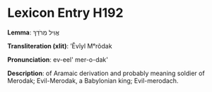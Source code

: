 # Lexicon Entry H192

**Lemma**: אֱוִיל מְרֹדַךְ

**Transliteration (xlit)**: ʼĔvîyl Mᵉrôdak

**Pronunciation**: ev-eel' mer-o-dak'

**Description**:
of Aramaic derivation and probably meaning soldier of Merodak; Evil-Merodak, a Babylonian king; Evil-merodach.
